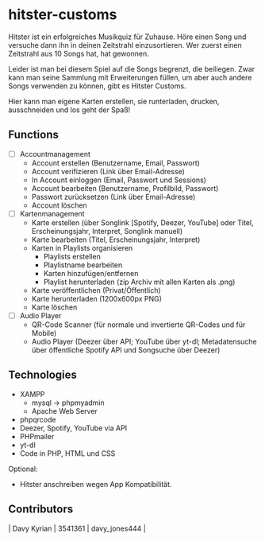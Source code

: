 # hitster-customs
Hitster ist ein erfolgreiches Musikquiz für Zuhause.
Höre einen Song und versuche dann ihn in deinen Zeitstrahl einzusortieren.
Wer zuerst einen Zeitstrahl aus 10 Songs hat, hat gewonnen.

Leider ist man bei diesem Spiel auf die Songs begrenzt, die beiliegen.
Zwar kann man seine Sammlung mit Erweiterungen füllen,
um aber auch andere Songs verwenden zu können, gibt es Hitster Customs.

Hier kann man eigene Karten erstellen, sie runterladen, drucken, ausschneiden und los geht der Spaß!

## Functions
- [ ] Accountmanagement
    - Account erstellen (Benutzername, Email, Passwort)
    - Account verifizieren (Link über Email-Adresse)
    - In Account einloggen (Email, Passwort und Sessions)
    - Account bearbeiten (Benutzername, Profilbild, Passwort)
    - Passwort zurücksetzen (Link über Email-Adresse)
    - Account löschen
- [ ] Kartenmanagement
    - Karte erstellen (über Songlink [Spotify, Deezer, YouTube] oder Titel, Erscheinungsjahr, Interpret, Songlink manuell)
    - Karte bearbeiten (Titel, Erscheinungsjahr, Interpret)
    - Karten in Playlists organisieren
        - Playlists erstellen
        - Playlistname bearbeiten
        - Karten hinzufügen/entfernen
        - Playlist herunterladen (zip Archiv mit allen Karten als .png)
    - Karte veröffentlichen (Privat/Öffentlich)
    - Karte herunterladen (1200x600px PNG)
    - Karte löschen
- [ ] Audio Player
    - QR-Code Scanner (für normale und invertierte QR-Codes und für Mobile)
    - Audio Player (Deezer über API; YouTube über yt-dl; Metadatensuche über öffentliche Spotify API und Songsuche über Deezer)

## Technologies
- XAMPP
    - mysql -> phpmyadmin
    - Apache Web Server
- phpqrcode
- Deezer, Spotify, YouTube via API
- PHPmailer
- yt-dl
- Code in PHP, HTML und CSS

Optional:
- Hitster anschreiben wegen App Kompatibilität.

## Contributors
| Davy Kyrian | 3541361 | davy_jones444 |
